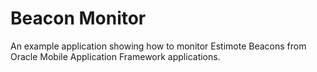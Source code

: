 Beacon Monitor
==============

An example application showing how to monitor Estimote Beacons from Oracle Mobile Application Framework applications.
